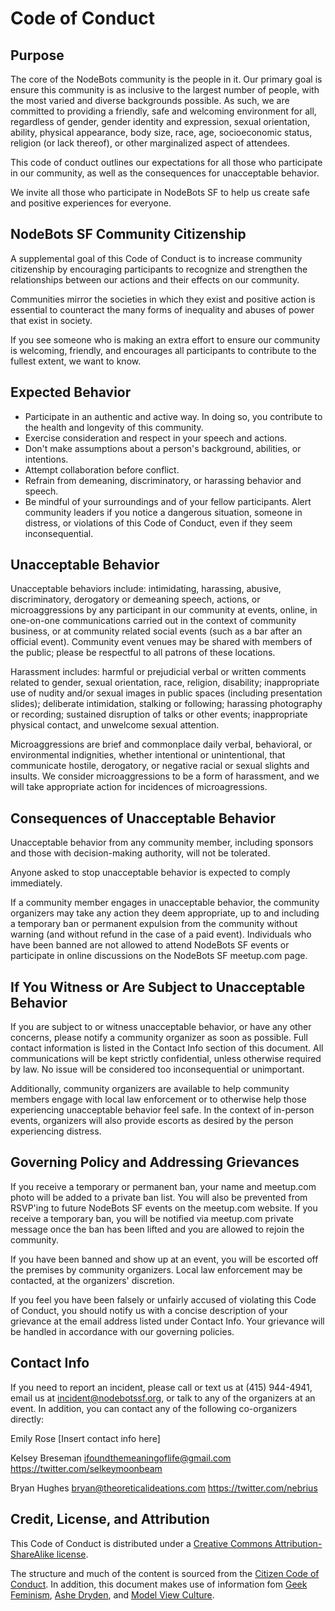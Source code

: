 Code of Conduct
===============

## Purpose

The core of the NodeBots community is the people in it. Our primary goal is ensure this community is as inclusive to the largest number of people, with the most varied and diverse backgrounds possible. As such, we are committed to providing a friendly, safe and welcoming environment for all, regardless of gender, gender identity and expression, sexual orientation, ability, physical appearance, body size, race, age, socioeconomic status, religion (or lack thereof), or other marginalized aspect of attendees.

This code of conduct outlines our expectations for all those who participate in our community, as well as the consequences for unacceptable behavior.

We invite all those who participate in NodeBots SF to help us create safe and positive experiences for everyone.

## NodeBots SF Community Citizenship

A supplemental goal of this Code of Conduct is to increase community citizenship by encouraging participants to recognize and strengthen the relationships between our actions and their effects on our community.

Communities mirror the societies in which they exist and positive action is essential to counteract the many forms of inequality and abuses of power that exist in society.

If you see someone who is making an extra effort to ensure our community is welcoming, friendly, and encourages all participants to contribute to the fullest extent, we want to know.

## Expected Behavior

  * Participate in an authentic and active way. In doing so, you contribute to the health and longevity of this community.
  * Exercise consideration and respect in your speech and actions.
  * Don't make assumptions about a person's background, abilities, or intentions.
  * Attempt collaboration before conflict.
  * Refrain from demeaning, discriminatory, or harassing behavior and speech.
  * Be mindful of your surroundings and of your fellow participants. Alert community leaders if you notice a dangerous situation, someone in distress, or violations of this Code of Conduct, even if they seem inconsequential.

## Unacceptable Behavior

Unacceptable behaviors include: intimidating, harassing, abusive, discriminatory, derogatory or demeaning speech, actions, or microaggressions by any participant in our community at events, online, in one-on-one communications carried out in the context of community business, or at community related social events (such as a bar after an official event). Community event venues may be shared with members of the public; please be respectful to all patrons of these locations.

Harassment includes: harmful or prejudicial verbal or written comments related to gender, sexual orientation, race, religion, disability; inappropriate use of nudity and/or sexual images in public spaces (including presentation slides); deliberate intimidation, stalking or following; harassing photography or recording; sustained disruption of talks or other events; inappropriate physical contact, and unwelcome sexual attention.

Microaggressions are brief and commonplace daily verbal, behavioral, or environmental indignities, whether intentional or unintentional, that communicate hostile, derogatory, or negative racial or sexual slights and insults. We consider microaggressions to be a form of harassment, and we will take appropriate action for incidences of microagressions.

## Consequences of Unacceptable Behavior

Unacceptable behavior from any community member, including sponsors and those with decision-making authority, will not be tolerated.

Anyone asked to stop unacceptable behavior is expected to comply immediately.

If a community member engages in unacceptable behavior, the community organizers may take any action they deem appropriate, up to and including a temporary ban or permanent expulsion from the community without warning (and without refund in the case of a paid event). Individuals who have been banned are not allowed to attend NodeBots SF events or participate in online discussions on the NodeBots SF meetup.com page.

## If You Witness or Are Subject to Unacceptable Behavior

If you are subject to or witness unacceptable behavior, or have any other concerns, please notify a community organizer as soon as possible. Full contact information is listed in the Contact Info section of this document. All communications will be kept strictly confidential, unless otherwise required by law. No issue will be considered too inconsequential or unimportant.

Additionally, community organizers are available to help community members engage with local law enforcement or to otherwise help those experiencing unacceptable behavior feel safe. In the context of in-person events, organizers will also provide escorts as desired by the person experiencing distress.

## Governing Policy and Addressing Grievances

If you receive a temporary or permanent ban, your name and meetup.com photo will be added to a private ban list. You will also be prevented from RSVP'ing to future NodeBots SF events on the meetup.com website. If you receive a temporary ban, you will be notified via meetup.com private message once the ban has been lifted and you are allowed to rejoin the community.

If you have been banned and show up at an event, you will be escorted off the premises by community organizers. Local law enforcement may be contacted, at the organizers' discretion.

If you feel you have been falsely or unfairly accused of violating this Code of Conduct, you should notify us with a concise description of your grievance at the email address listed under Contact Info. Your grievance will be handled in accordance with our governing policies.

## Contact Info

If you need to report an incident, please call or text us at (415) 944-4941, email us at incident@nodebotssf.org, or talk to any of the organizers at an event. In addition, you can contact any of the following co-organizers directly:

Emily Rose
[Insert contact info here]

Kelsey Breseman
ifoundthemeaningoflife@gmail.com
https://twitter.com/selkeymoonbeam

Bryan Hughes
bryan@theoreticalideations.com
https://twitter.com/nebrius

## Credit, License, and Attribution

This Code of Conduct is distributed under a [Creative Commons Attribution-ShareAlike license](http://creativecommons.org/licenses/by-sa/3.0/).

The structure and much of the content is sourced from the [Citizen Code of Conduct](http://citizencodeofconduct.org/). In addition, this document makes use of information fom [Geek Feminism](http://geekfeminism.wikia.com/wiki/Conference_anti-harassment/Policy), [Ashe Dryden](http://www.ashedryden.com/blog/codes-of-conduct-101-faq), and [Model View Culture](https://modelviewculture.com/issues/events).
